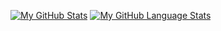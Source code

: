 <!--
**xianacarrera/xianacarrera** is a ✨ _special_ ✨ repository because its `README.md` (this file) appears on your GitHub profile.

Here are some ideas to get you started:

- 🔭 I’m currently working on ...
- 🌱 I’m currently learning ...
- 👯 I’m looking to collaborate on ...
- 🤔 I’m looking for help with ...
- 💬 Ask me about ...
- 📫 How to reach me: ...
- 😄 Pronouns: ...
- ⚡ Fun fact: ...
-->


[![My GitHub Stats](https://github-readme-stats.vercel.app/api/?username=xianacarrera&count_private=true&theme=tokyonight&showicons=true)]()
[![My GitHub Language Stats](https://github-readme-stats-ten-henna.vercel.app/api/top-langs/?username=xianacarrera&langs_count=5&theme=tokyonight)]()
